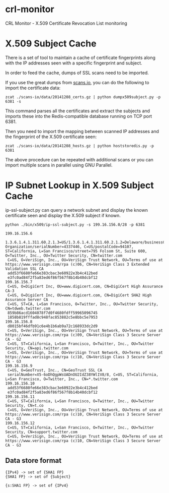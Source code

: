 crl-monitor
===========

CRL Monitor - X.509 Certificate Revocation List monitoring 

X.509 Subject Cache
================

There is a set of tool to maintain a cache of certificate fingerprints
along with the IP addresses seen with a specific fingerprint and subject.

In order to feed the cache, dumps of SSL scans need to be imported.

If you use the great dumps from [scans.io](https://scans.io/), you can do the following to import the certificate data:

~~~~
zcat ./scans-io/data/20141208_certs.gz | python dumpx509subject.py -p 6381 -s
~~~~

This command parses all the certificates and extract the subjects and  imports these into the Redis-compatible database running on TCP port 6381. 

Then you need to import the mapping between scanned IP addresses and the fingerprint of the X.509 certificate seen:

~~~~
zcat ./scans-io/data/20141208_hosts.gz | python hoststoredis.py -p 6381
~~~~

The above procedure can be repeated with additional scans or you can import multiple scans in parallel using GNU Parallel.
 
IP Subnet Lookup in X.509 Subject Cache
================================

ip-ssl-subject.py can query a network subnet and display the known certificate seen and display the X.509 subject if known.

~~~~
python ./bin/x509/ip-ssl-subject.py -s 199.16.156.0/28 -p 6381
~~~~

~~~~
199.16.156.6
 1.3.6.1.4.1.311.60.2.1.3=US/1.3.6.1.4.1.311.60.2.1.2=Delaware/businessCategory=Private Organization/serialNumber=4337446, C=US/postalCode=94107, ST=California, L=San Francisco/street=795 Folsom St, Suite 600, O=Twitter, Inc., OU=Twitter Security, CN=twitter.com
 C=US, O=VeriSign, Inc., OU=VeriSign Trust Network, OU=Terms of use at https://www.verisign.com/rpa (c)06, CN=VeriSign Class 3 Extended Validation SSL CA
 add53f6680fe66e383cbac3e60922e3b4c412bed
 e3fc0ad84f2f5a83ed6f86f567f8b14b40dcbf12
199.16.156.7
 C=US, O=DigiCert Inc, OU=www.digicert.com, CN=DigiCert High Assurance CA-3
 C=US, O=DigiCert Inc, OU=www.digicert.com, CN=DigiCert SHA2 High Assurance Server CA
 C=US, ST=CA, L=San Francisco, O=Twitter, Inc., OU=Twitter Security, CN=tdweb.twitter.com
 859b86acd1604078f7d0f4680fdff59965096745
 1858b819fffad8c948fac853882c5e8bbc5e7953
199.16.156.8
 d8015bf46dfb91c6e4b1b6ab9a72c168933dc2d9
 C=US, O=VeriSign, Inc., OU=VeriSign Trust Network, OU=Terms of use at https://www.verisign.com/rpa (c)09, CN=VeriSign Class 3 Secure Server CA - G2
 C=US, ST=California, L=San Francisco, O=Twitter, Inc., OU=Twitter Security, CN=api.twitter.com
 C=US, O=VeriSign, Inc., OU=VeriSign Trust Network, OU=Terms of use at https://www.verisign.com/rpa (c)10, CN=VeriSign Class 3 Secure Server CA - G3
199.16.156.9
 C=US, O=GeoTrust, Inc., CN=GeoTrust SSL CA
 serialNumber=X5-6oDhQgpWsUADnOU2IdZ38YWlIV8/8, C=US, ST=California, L=San Francisco, O=Twitter, Inc., CN=*.twitter.com
199.16.156.10
 add53f6680fe66e383cbac3e60922e3b4c412bed
 e3fc0ad84f2f5a83ed6f86f567f8b14b40dcbf12
199.16.156.11
 C=US, ST=California, L=San Francisco, O=Twitter, Inc., OU=Twitter Security, CN=t.co
 C=US, O=VeriSign, Inc., OU=VeriSign Trust Network, OU=Terms of use at https://www.verisign.com/rpa (c)10, CN=VeriSign Class 3 Secure Server CA - G3
199.16.156.12
 C=US, ST=California, L=San Francisco, O=Twitter, Inc., OU=Twitter Security, CN=support.twitter.com
 C=US, O=VeriSign, Inc., OU=VeriSign Trust Network, OU=Terms of use at https://www.verisign.com/rpa (c)10, CN=VeriSign Class 3 Secure Server CA - G3
~~~~

## Data store format

~~~~
{IPv4} -> set of {SHA1 FP}
{SHA1 FP} -> set of {Subject}
~~~~

~~~~
{s:SHA1 FP} -> set of {IPv4}
~~~~
